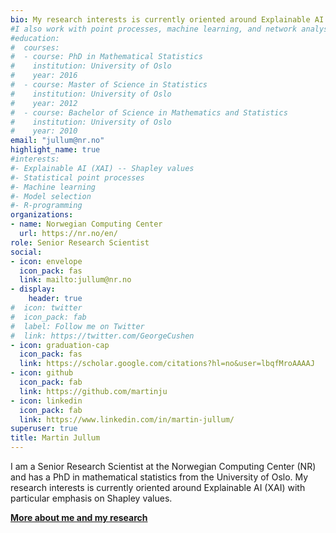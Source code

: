 ```yaml
---
bio: My research interests is currently oriented around Explainable AI (XAI) with particular emphasis on Shapley values. 
#I also work with point processes, machine learning, and network analysis. 
#education:
#  courses:
#  - course: PhD in Mathematical Statistics
#    institution: University of Oslo
#    year: 2016
#  - course: Master of Science in Statistics 
#    institution: University of Oslo
#    year: 2012
#  - course: Bachelor of Science in Mathematics and Statistics
#    institution: University of Oslo
#    year: 2010
email: "jullum@nr.no"
highlight_name: true
#interests:
#- Explainable AI (XAI) -- Shapley values
#- Statistical point processes 
#- Machine learning
#- Model selection
#- R-programming
organizations:
- name: Norwegian Computing Center
  url: https://nr.no/en/
role: Senior Research Scientist
social:
- icon: envelope
  icon_pack: fas
  link: mailto:jullum@nr.no
- display:
    header: true
#  icon: twitter
#  icon_pack: fab
#  label: Follow me on Twitter
#  link: https://twitter.com/GeorgeCushen
- icon: graduation-cap
  icon_pack: fas
  link: https://scholar.google.com/citations?hl=no&user=lbqfMroAAAAJ
- icon: github
  icon_pack: fab
  link: https://github.com/martinju
- icon: linkedin
  icon_pack: fab
  link: https://www.linkedin.com/in/martin-jullum/
superuser: true
title: Martin Jullum
---
```


I am a Senior Research Scientist at the Norwegian Computing
Center (NR) and has a PhD in mathematical statistics from the University of Oslo. 
My research interests is currently oriented around Explainable AI (XAI) with particular emphasis on Shapley values. 

[**More about me and my research**](/moreaboutme/)



<!---I also conduct research within point processes and network analysis, supervise on both PhD and master's level, do not linger when it comes to applying state-of-the-art machine learning methodology, and do the majority of my daily programming in R.

 state-of-the-art machine learning methodology using 
 and do the majority of my programming in R.
 
 After fairly theoretical master’s and PhD work, he started to develop methodology for more applied problems at NR. Since then, Jullum has worked on both academic research and state-of-the-art ML methodology applied to industrial and public sector problems. The last couple of years, Jullums 

Jullum is also co-director for the personalized fraud detection group of BigInsight.

Through this work, Jullum developed a deep interest for the understanding of
the complex machine learning methods and their lack of explainability. Jullum’s solid theoretical background,
experience developing methodology and broad work with applied machine learning puts him in a unique position
to make predictions interpretable.

Nelson Bighetti is a professor of artificial intelligence at the Stanford AI Lab. His research interests include distributed robotics, mobile computing and programmable matter. He leads the Robotic Neurobiology group, which develops self-reconfiguring robots, systems of self-organizing robots, and mobile sensor networks.

Lorem ipsum dolor sit amet, consectetur adipiscing elit. Sed neque elit, tristique placerat feugiat ac, facilisis vitae arcu. Proin eget egestas augue. Praesent ut sem nec arcu pellentesque aliquet. Duis dapibus diam vel metus tempus vulputate.


{{< icon name="download" pack="fas" >}} Download my {{< staticref "uploads/demo_resume.pdf" "newtab" >}}resumé{{< /staticref >}}.
--->
